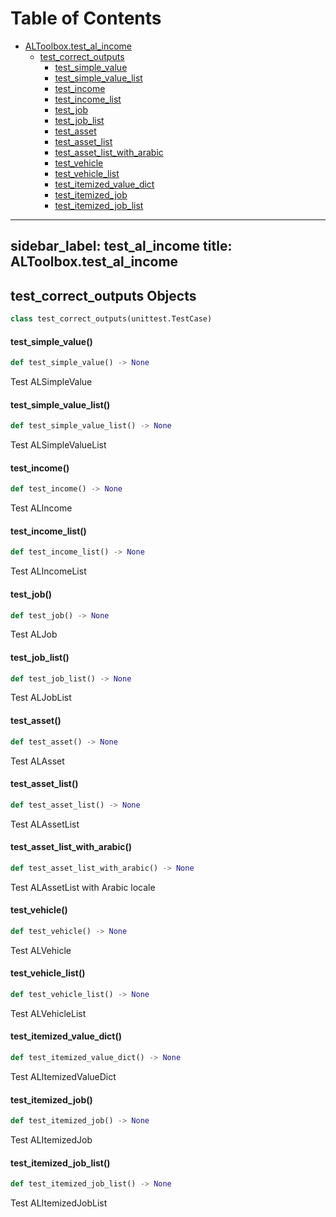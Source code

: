 # Table of Contents

* [ALToolbox.test\_al\_income](#ALToolbox.test_al_income)
  * [test\_correct\_outputs](#ALToolbox.test_al_income.test_correct_outputs)
    * [test\_simple\_value](#ALToolbox.test_al_income.test_correct_outputs.test_simple_value)
    * [test\_simple\_value\_list](#ALToolbox.test_al_income.test_correct_outputs.test_simple_value_list)
    * [test\_income](#ALToolbox.test_al_income.test_correct_outputs.test_income)
    * [test\_income\_list](#ALToolbox.test_al_income.test_correct_outputs.test_income_list)
    * [test\_job](#ALToolbox.test_al_income.test_correct_outputs.test_job)
    * [test\_job\_list](#ALToolbox.test_al_income.test_correct_outputs.test_job_list)
    * [test\_asset](#ALToolbox.test_al_income.test_correct_outputs.test_asset)
    * [test\_asset\_list](#ALToolbox.test_al_income.test_correct_outputs.test_asset_list)
    * [test\_asset\_list\_with\_arabic](#ALToolbox.test_al_income.test_correct_outputs.test_asset_list_with_arabic)
    * [test\_vehicle](#ALToolbox.test_al_income.test_correct_outputs.test_vehicle)
    * [test\_vehicle\_list](#ALToolbox.test_al_income.test_correct_outputs.test_vehicle_list)
    * [test\_itemized\_value\_dict](#ALToolbox.test_al_income.test_correct_outputs.test_itemized_value_dict)
    * [test\_itemized\_job](#ALToolbox.test_al_income.test_correct_outputs.test_itemized_job)
    * [test\_itemized\_job\_list](#ALToolbox.test_al_income.test_correct_outputs.test_itemized_job_list)

---
sidebar_label: test_al_income
title: ALToolbox.test_al_income
---

<a id="ALToolbox.test_al_income.test_correct_outputs"></a>

## test\_correct\_outputs Objects

```python
class test_correct_outputs(unittest.TestCase)
```

<a id="ALToolbox.test_al_income.test_correct_outputs.test_simple_value"></a>

#### test\_simple\_value()

```python
def test_simple_value() -> None
```

Test ALSimpleValue

<a id="ALToolbox.test_al_income.test_correct_outputs.test_simple_value_list"></a>

#### test\_simple\_value\_list()

```python
def test_simple_value_list() -> None
```

Test ALSimpleValueList

<a id="ALToolbox.test_al_income.test_correct_outputs.test_income"></a>

#### test\_income()

```python
def test_income() -> None
```

Test ALIncome

<a id="ALToolbox.test_al_income.test_correct_outputs.test_income_list"></a>

#### test\_income\_list()

```python
def test_income_list() -> None
```

Test ALIncomeList

<a id="ALToolbox.test_al_income.test_correct_outputs.test_job"></a>

#### test\_job()

```python
def test_job() -> None
```

Test ALJob

<a id="ALToolbox.test_al_income.test_correct_outputs.test_job_list"></a>

#### test\_job\_list()

```python
def test_job_list() -> None
```

Test ALJobList

<a id="ALToolbox.test_al_income.test_correct_outputs.test_asset"></a>

#### test\_asset()

```python
def test_asset() -> None
```

Test ALAsset

<a id="ALToolbox.test_al_income.test_correct_outputs.test_asset_list"></a>

#### test\_asset\_list()

```python
def test_asset_list() -> None
```

Test ALAssetList

<a id="ALToolbox.test_al_income.test_correct_outputs.test_asset_list_with_arabic"></a>

#### test\_asset\_list\_with\_arabic()

```python
def test_asset_list_with_arabic() -> None
```

Test ALAssetList with Arabic locale

<a id="ALToolbox.test_al_income.test_correct_outputs.test_vehicle"></a>

#### test\_vehicle()

```python
def test_vehicle() -> None
```

Test ALVehicle

<a id="ALToolbox.test_al_income.test_correct_outputs.test_vehicle_list"></a>

#### test\_vehicle\_list()

```python
def test_vehicle_list() -> None
```

Test ALVehicleList

<a id="ALToolbox.test_al_income.test_correct_outputs.test_itemized_value_dict"></a>

#### test\_itemized\_value\_dict()

```python
def test_itemized_value_dict() -> None
```

Test ALItemizedValueDict

<a id="ALToolbox.test_al_income.test_correct_outputs.test_itemized_job"></a>

#### test\_itemized\_job()

```python
def test_itemized_job() -> None
```

Test ALItemizedJob

<a id="ALToolbox.test_al_income.test_correct_outputs.test_itemized_job_list"></a>

#### test\_itemized\_job\_list()

```python
def test_itemized_job_list() -> None
```

Test ALItemizedJobList

